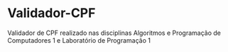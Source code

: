 # Validador-CPF
 Validador de CPF realizado nas disciplinas Algoritmos e Programação de Computadores 1 e Laboratório de Programação 1
